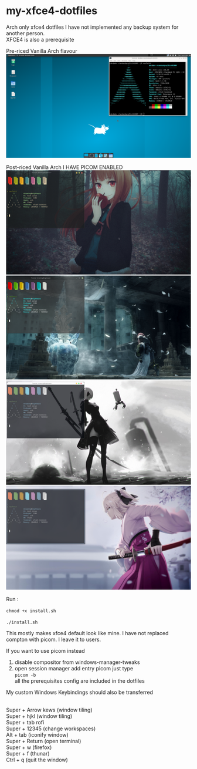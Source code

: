 # my-xfce4-dotfiles
Arch only xfce4 dotfiles I have not implemented any backup system for another person.<br />
XFCE4 is also a prerequisite

Pre-riced Vanilla Arch flavour
![link to image](https://raw.githubusercontent.com/Betweenthelines/my-xfce4-dotfiles/main/pre-riced.png?raw=true)


Post-riced Vanilla Arch I HAVE PICOM ENABLED
![gruvbox](https://raw.githubusercontent.com/Betweenthelines/my-xfce4-dotfiles/main/gruvbox-dark.png)
![mint](https://raw.githubusercontent.com/Betweenthelines/my-xfce4-dotfiles/main/mint.png)
![light](https://raw.githubusercontent.com/Betweenthelines/my-xfce4-dotfiles/main/light.png)
![dark](https://raw.githubusercontent.com/Betweenthelines/my-xfce4-dotfiles/main/dark.png)



Run :<br />

`chmod +x install.sh`

`./install.sh`
<br />

This mostly makes xfce4 default look like mine. I have not replaced compton with picom. I leave it to users. 

If you want to use picom instead 
1. disable compositor from windows-manager-tweaks
2. open session manager add entry picom just type <br />
`picom -b` 
<br />all the prerequisites config are included in the dotfiles


My custom Windows Keybindings should also be transferred 

<br />Super + Arrow kews (window tiling)
<br />Super + hjkl (window tiling)
<br />Super + tab rofi
<br />Super + 12345 (change workspaces)
<br />Alt + tab (iconify window)
<br />Super + Return (open terminal)
<br />Super + w (firefox)
<br />Super + f (thunar)
<br />Ctrl + q (quit the window)


